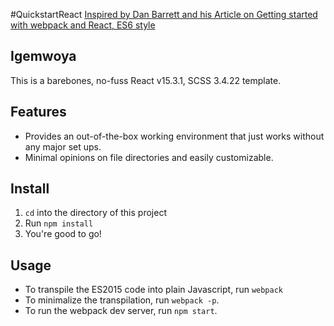 #QuickstartReact
[Inspired by Dan Barrett and his Article on Getting started with webpack and React, ES6 style](http://humaan.com/getting-started-with-webpack-and-react-es6-style/)

## Igemwoya
This is a barebones, no-fuss React v15.3.1, SCSS 3.4.22 template.

## Features
* Provides an out-of-the-box working environment that just works without any major set ups.
* Minimal opinions on file directories and easily customizable.

## Install
1. `cd` into the directory of this project
2. Run `npm install`
3. You're good to go!

## Usage
* To transpile the ES2015 code into plain Javascript, run `webpack`
* To minimalize the transpilation, run `webpack -p`.
* To run the webpack dev server, run `npm start`.
